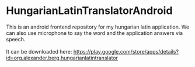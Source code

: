 # HungarianLatinTranslatorAndroid
This is an android frontend repository for my hungarian latin application. We can also use microphone to say the word and the application answers via speech.</br>
</br>
It can be downloaded here: https://play.google.com/store/apps/details?id=org.alexander.berg.hungarianlatintranslator
